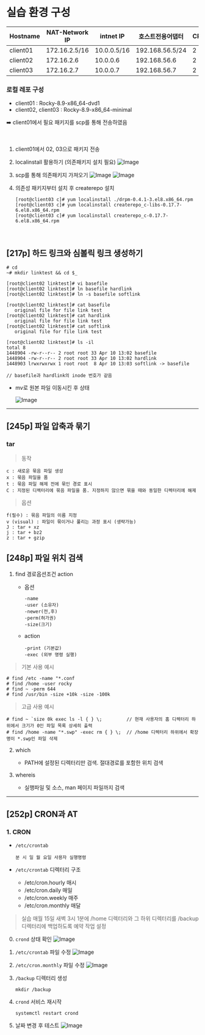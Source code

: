 # 실습 환경 구성

| Hostname | NAT-Network IP | intnet IP | 호스트전용어댑터 | CPU | MEM | DISK |
| -- | -- | -- | -- | -- | -- | -- |
| client01 | 172.16.2.5/16 | 10.0.0.5/16 | 192.168.56.5/24 | 2 | 4G | 50G |
| client02 | 172.16.2.6 | 10.0.0.6 | 192.168.56.6 | 2 | 4G | 50G |
| client03 | 172.16.2.7 | 10.0.0.7 | 192.168.56.7 | 2 | 4G | 50G |

### 로컬 레포 구성
- client01 : Rocky-8.9-x86_64-dvd1
- client02, client03 : Rocky-8.9-x86_64-minimal

➡️ client01에서 필요 패키지를 scp를 통해 전송하였음

<br>

1. client01에서 02, 03으로 패키지 전송
2. localinstall 활용하기 (의존패키지 설치 필요)
![Image](https://github.com/user-attachments/assets/fbd1c94b-6110-4de7-a4e2-cce79ad3aa05)

3. scp를 통해 의존패키지 가져오기
![Image](https://github.com/user-attachments/assets/cadf3e75-8f61-4d15-ad3a-f0c10766370d)
![Image](https://github.com/user-attachments/assets/1c3c9a96-ac9c-415c-8539-315fe9542aff)
   
4. 의존성 패키지부터 설치 후 createrepo 설치
    ```
    [root@client03 c]# yum localinstall ./drpm-0.4.1-3.el8.x86_64.rpm
    [root@client03 c]# yum localinstall createrepo_c-libs-0.17.7-6.el8.x86_64.rpm
    [root@client03 c]# yum localinstall createrepo_c-0.17.7-6.el8.x86_64.rpm
    ```

<br>

## [217p] 하드 링크와 심볼릭 링크 생성하기
```
# cd
~# mkdir linktest && cd $_

[root@client02 linktest]# vi basefile
[root@client02 linktest]# ln basefile hardlink
[root@client02 linktest]# ln -s basefile softlink

[root@client02 linktest]# cat basefile
   original file for file link test
[root@client02 linktest]# cat hardlink
   original file for file link test
[root@client02 linktest]# cat softlink
   original file for file link test
```

```
[root@client02 linktest]# ls -il
total 8
1448904 -rw-r--r-- 2 root root 33 Apr 10 13:02 basefile
1448904 -rw-r--r-- 2 root root 33 Apr 10 13:02 hardlink
1448903 lrwxrwxrwx 1 root root  8 Apr 10 13:03 softlink -> basefile

// basefile과 hardlink의 inode 번호가 같음
```

- mv로 원본 파일 이동시킨 후 상태

   ![Image](https://github.com/user-attachments/assets/9984066f-b33c-4c0a-9593-5e82710c7b11)

---

## [245p] 파일 압축과 묶기
### tar
> 동작
   ```
   c : 새로운 묶음 파일 생성
   x : 묶음 파일을 품
   t : 묶음 파일 해제 전에 묶인 경로 표시
   C : 지정된 디렉터리에 묶음 파일을 품. 지정하지 않으면 묶을 때와 동일한 디렉터리에 해제
   ```

> 옵션
   ```
   f(필수) : 묶음 파일의 이름 지정
   v (visual) : 파일이 묶이거나 풀리는 과정 표시 (생략가능)
   J : tar + xz
   j : tar + bz2
   z : tar + gzip
   ```

## [248p] 파일 위치 검색
1. find 경로옵션조건 action
   - 옵션
     ```
     -name
     -user (소유자)
     -newer(전,후)
     -perm(허가권)
     -size(크기)
     ```

   - action
     ```
     -print (기본값)
     -exec (외부 명령 실행)
     ```

> 기본 사용 예시
   ```
   # find /etc -name "*.conf
   # find /home -user rocky
   # find ~ -perm 644
   # find /usr/bin -size +10k -size -100k
   ```

> 고급 사용 예시
   ```
   # find ~ `size 0k exec ls -l { } \;         // 현재 사용자의 홈 디렉터리 하위에서 크기가 0인 파일 목록 상세히 출력
   # find /home -name "*.swp" -exec rm { } \;  // /home 디렉터리 하위에서 확장명이 *.swp인 파일 삭제
   ```

2. which
   - PATH에 설정된 디렉터리만 검색. 절대경로를 포함한 위치 검색

3. whereis
   - 실행파일 및 소스, man 페이지 파일까지 검색

---

## [252p] CRON과 AT 
### 1. CRON
- `/etc/crontab`
  ```
  분 시 일 월 요일 사용자 실행명령
  ```

- `/etc/crontab` 디렉터리 구조
  - /etc/cron.hourly      매시
  - /etc/cron.daily       매일
  - /etc/cron.weekly      매주
  - /etc/cron.monthly     매달

> 실습
   > 매월 15일 새벽 3시 1분에 /home 디렉터리와 그 하위 디렉터리를 /backup 디렉터리에 백업하도록 예약 작업 설정

0. `crond` 상태 확인
   ![Image](https://github.com/user-attachments/assets/a99a865d-3f05-46de-81f2-ac10456e5e60)
   
1. `/etc/crontab` 파일 수정
   ![Image](https://github.com/user-attachments/assets/fc4d9658-d23a-4a16-a1aa-19053cc9bc1b)

2. `/etc/cron.monthly` 파일 수정
   ![Image](https://github.com/user-attachments/assets/506795cc-3c93-4cad-977c-8b4268fa0879)
   
3. `/backup` 디렉터리 생성
   ```
   mkdir /backup
   ```
4. `crond` 서비스 재시작
   ```
   systemctl restart crond
   ```
5. 날짜 변경 후 테스트
   ![Image](https://github.com/user-attachments/assets/317361ce-2d8e-42b5-a532-80e912f4c2a5)

